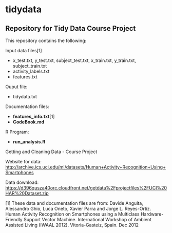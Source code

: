 # tidydata

## Repository for Tidy Data Course Project

This repository contains the following:

Input data files[1]
- x_test.txt, y_test.txt, subject_test.txt, x_train.txt, y_train.txt, subject_train.txt
- activity_labels.txt
- features.txt

Ouput file:
- tidydata.txt

Documentation files:
- **features_info.txt**[1]
- **CodeBook.md**

R Program:
- **run_analysis.R**

Getting and Cleaning Data - Course Project

Website for data:
http://archive.ics.uci.edu/ml/datasets/Human+Activity+Recognition+Using+Smartphones

Data download:
https://d396qusza40orc.cloudfront.net/getdata%2Fprojectfiles%2FUCI%20HAR%20Dataset.zip 

[1] These data and documentation files are from:
Davide Anguita, Alessandro Ghio, Luca Oneto, Xavier Parra and Jorge L. Reyes-Ortiz. Human 
Activity Recognition on Smartphones using a Multiclass Hardware-Friendly Support Vector Machine. 
International Workshop of Ambient Assisted Living (IWAAL 2012). Vitoria-Gasteiz, Spain. Dec 2012


